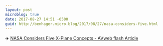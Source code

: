 ```yaml
---
layout: post
microblog: true
date: 2017-08-27 14:51 -0500
guid: http://benhager.micro.blog/2017/08/27/nasa-considers-five.html
---
```

✈️ [NASA Considers Five X-Plane Concepts - AVweb flash Article](https://www.avweb.com/avwebflash/news/NASA-Considers-Five-X-Plane-Concepts-229558-1.html)
